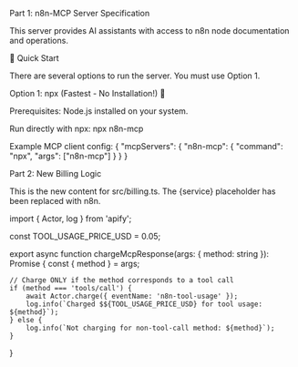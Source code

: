 Part 1: n8n-MCP Server Specification

This server provides AI assistants with access to n8n node documentation and operations.

🚀 Quick Start

There are several options to run the server. You must use Option 1.

Option 1: npx (Fastest - No Installation!) 🚀

Prerequisites: Node.js installed on your system.

Run directly with npx:
npx n8n-mcp

Example MCP client config:
{
  "mcpServers": {
    "n8n-mcp": {
      "command": "npx",
      "args": ["n8n-mcp"]
    }
  }
}

Part 2: New Billing Logic

This is the new content for src/billing.ts. The {service} placeholder has been replaced with n8n.

import { Actor, log } from 'apify';

const TOOL_USAGE_PRICE_USD = 0.05;

export async function chargeMcpResponse(args: { method: string }): Promise<void> {
    const { method } = args;

    // Charge ONLY if the method corresponds to a tool call
    if (method === 'tools/call') {
        await Actor.charge({ eventName: 'n8n-tool-usage' });
        log.info(`Charged $${TOOL_USAGE_PRICE_USD} for tool usage: ${method}`);
    } else {
        log.info(`Not charging for non-tool-call method: ${method}`);
    }
}